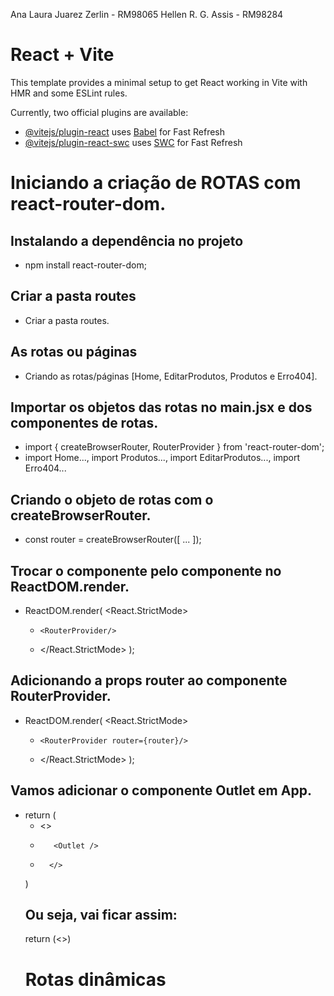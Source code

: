 Ana Laura Juarez Zerlin - RM98065
Hellen R. G. Assis - RM98284


# React + Vite

This template provides a minimal setup to get React working in Vite with HMR and some ESLint rules.

Currently, two official plugins are available:

- [@vitejs/plugin-react](https://github.com/vitejs/vite-plugin-react/blob/main/packages/plugin-react/README.md) uses [Babel](https://babeljs.io/) for Fast Refresh
- [@vitejs/plugin-react-swc](https://github.com/vitejs/vite-plugin-react-swc) uses [SWC](https://swc.rs/) for Fast Refresh


# Iniciando a criação de ROTAS com react-router-dom.
## Instalando a dependência no projeto
- npm install react-router-dom;
## Criar a pasta routes
- Criar a pasta routes.
## As rotas ou páginas
- Criando as rotas/páginas [Home, EditarProdutos, Produtos e Erro404].
## Importar os objetos das rotas no main.jsx e dos componentes de rotas.
- import { createBrowserRouter, RouterProvider } from 'react-router-dom';
- import Home..., import Produtos..., import EditarProdutos..., import Erro404...
## Criando o objeto de rotas com o createBrowserRouter.
- const router = createBrowserRouter([ ... ]);
## Trocar o componente <App/> pelo componente <RouterProvider/> no ReactDOM.render.
- ReactDOM.render(
    <React.StrictMode>
    +     <RouterProvider/>
    + </React.StrictMode>
);
## Adicionando a props router ao componente RouterProvider.
- ReactDOM.render(
    <React.StrictMode>
    +     <RouterProvider router={router}/>
    + </React.StrictMode>
);
## Vamos adicionar o componente Outlet em App.
-  return (
    +    <>
    +        <Outlet />
    +       </>
    )
    ## Ou seja, vai ficar assim:
    return (<>)
    # Rotas dinâmicas
    
